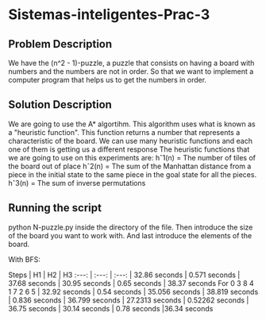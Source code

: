 # Sistemas-inteligentes-Prac-3
## Problem Description
We have the (n^2 - 1)-puzzle, a puzzle that consists on having a board with numbers and the numbers are not in order. So that we want to implement a computer program that helps us to get the numbers in order.
## Solution Description
We are going to use the A* algortihm. This algorithm uses what is known as a "heuristic function". This function returns a number that represents a characteristic of the board. We can use many heuristic functions and each one of them is getting us a different response
The heuristic functions that we are going to use on this experiments are: 
hˆ1(n) = The number of tiles of the board out of place 
hˆ2(n) = The sum of the Manhattan distance from a piece in the initial state to the same piece in the goal state for all the pieces.
hˆ3(n) = The sum of inverse permutations 

## Running the script
python N-puzzle.py inside the directory of the file. Then introduce the size of the board you want to work with. And last introduce the elements of the board.

With BFS:

Steps | H1 | H2 | H3  :---: | :---: | :---:
 |  32.86 seconds | 0.571 seconds | 37.68 seconds
 |  30.95 seconds | 0.65 seconds | 38.37 seconds
For 0 3 8 4 1 7 2 6 5 |  32.92 seconds | 0.54 seconds | 35.056 seconds
 |  38.819 seconds | 0.836 seconds | 36.799 seconds
 | 27.2313 seconds | 0.52262 seconds | 36.75 seconds
 | 30.14 seconds | 0.78 seconds |36.34 seconds
